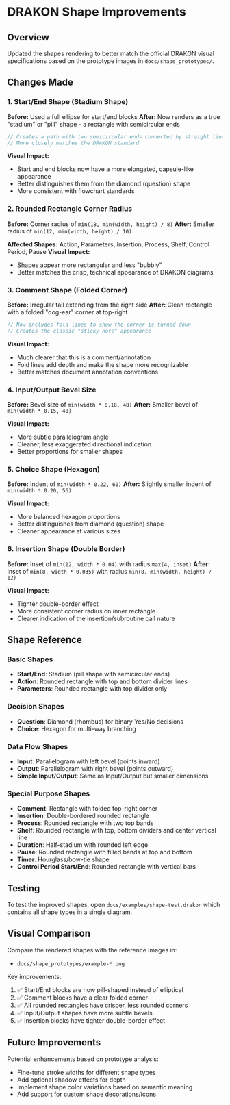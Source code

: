# DRAKON Shape Improvements

## Overview
Updated the shapes rendering to better match the official DRAKON visual specifications based on the prototype images in `docs/shape_prototypes/`.

## Changes Made

### 1. Start/End Shape (Stadium Shape)
**Before:** Used a full ellipse for start/end blocks
**After:** Now renders as a true "stadium" or "pill" shape - a rectangle with semicircular ends

```typescript
// Creates a path with two semicircular ends connected by straight lines
// More closely matches the DRAKON standard
```

**Visual Impact:**
- Start and end blocks now have a more elongated, capsule-like appearance
- Better distinguishes them from the diamond (question) shape
- More consistent with flowchart standards

### 2. Rounded Rectangle Corner Radius
**Before:** Corner radius of `min(18, min(width, height) / 8)`
**After:** Smaller radius of `min(12, min(width, height) / 10)`

**Affected Shapes:** Action, Parameters, Insertion, Process, Shelf, Control Period, Pause
**Visual Impact:**
- Shapes appear more rectangular and less "bubbly"
- Better matches the crisp, technical appearance of DRAKON diagrams

### 3. Comment Shape (Folded Corner)
**Before:** Irregular tail extending from the right side
**After:** Clean rectangle with a folded "dog-ear" corner at top-right

```typescript
// Now includes fold lines to show the corner is turned down
// Creates the classic "sticky note" appearance
```

**Visual Impact:**
- Much clearer that this is a comment/annotation
- Fold lines add depth and make the shape more recognizable
- Better matches document annotation conventions

### 4. Input/Output Bevel Size
**Before:** Bevel size of `min(width * 0.18, 48)`
**After:** Smaller bevel of `min(width * 0.15, 40)`

**Visual Impact:**
- More subtle parallelogram angle
- Cleaner, less exaggerated directional indication
- Better proportions for smaller shapes

### 5. Choice Shape (Hexagon)
**Before:** Indent of `min(width * 0.22, 60)`
**After:** Slightly smaller indent of `min(width * 0.20, 56)`

**Visual Impact:**
- More balanced hexagon proportions
- Better distinguishes from diamond (question) shape
- Cleaner appearance at various sizes

### 6. Insertion Shape (Double Border)
**Before:** Inset of `min(12, width * 0.04)` with radius `max(4, inset)`
**After:** Inset of `min(8, width * 0.035)` with radius `min(8, min(width, height) / 12)`

**Visual Impact:**
- Tighter double-border effect
- More consistent corner radius on inner rectangle
- Clearer indication of the insertion/subroutine call nature

## Shape Reference

### Basic Shapes
- **Start/End**: Stadium (pill shape with semicircular ends)
- **Action**: Rounded rectangle with top and bottom divider lines
- **Parameters**: Rounded rectangle with top divider only

### Decision Shapes
- **Question**: Diamond (rhombus) for binary Yes/No decisions
- **Choice**: Hexagon for multi-way branching

### Data Flow Shapes
- **Input**: Parallelogram with left bevel (points inward)
- **Output**: Parallelogram with right bevel (points outward)
- **Simple Input/Output**: Same as Input/Output but smaller dimensions

### Special Purpose Shapes
- **Comment**: Rectangle with folded top-right corner
- **Insertion**: Double-bordered rounded rectangle
- **Process**: Rounded rectangle with two top bands
- **Shelf**: Rounded rectangle with top, bottom dividers and center vertical line
- **Duration**: Half-stadium with rounded left edge
- **Pause**: Rounded rectangle with filled bands at top and bottom
- **Timer**: Hourglass/bow-tie shape
- **Control Period Start/End**: Rounded rectangle with vertical bars

## Testing

To test the improved shapes, open `docs/examples/shape-test.drakon` which contains all shape types in a single diagram.

## Visual Comparison

Compare the rendered shapes with the reference images in:
- `docs/shape_prototypes/example-*.png`

Key improvements:
1. ✅ Start/End blocks are now pill-shaped instead of elliptical
2. ✅ Comment blocks have a clear folded corner
3. ✅ All rounded rectangles have crisper, less rounded corners
4. ✅ Input/Output shapes have more subtle bevels
5. ✅ Insertion blocks have tighter double-border effect

## Future Improvements

Potential enhancements based on prototype analysis:
- Fine-tune stroke widths for different shape types
- Add optional shadow effects for depth
- Implement shape color variations based on semantic meaning
- Add support for custom shape decorations/icons
